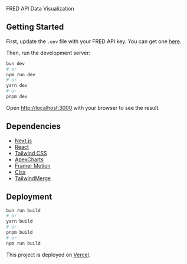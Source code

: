 FRED API Data Visualization

## Getting Started

First, update the `.env` file with your FRED API key. You can get one [here](https://research.stlouisfed.org/useraccount/login/secure/).

Then, run the development server:

```bash
bun dev
# or
npm run dev
# or
yarn dev
# or
pnpm dev
```

Open [http://localhost:3000](http://localhost:3000) with your browser to see the result.

## Dependencies

- [Next.js](https://nextjs.org/)
- [React](https://reactjs.org/)
- [Tailwind CSS](https://tailwindcss.com/)
- [ApexCharts](https://apexcharts.com)
- [Framer Motion](https://www.framer.com/motion/)
- [Clsx](https://npmjs.com/clsx)
- [TailwindMerge](https://npmjs.com/tailwindcss-merge)

## Deployment

```bash
bun run build
# or
yarn build
# or
pnpm build
# or
npm run build
```

This project is deployed on [Vercel](https://vercel.com/).
